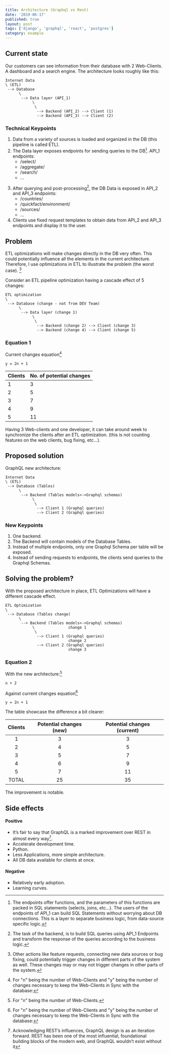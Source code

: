 ```yaml
---
title: Architecture (Graphql vs Rest)
date: '2019-06-17'
published: true
layout: post
tags: ['django', 'graphql', 'react', 'postgres']
category: example
---
```


## Current state
Our customers can see information from their database
with 2 Web-Clients.
A dashboard and a search engine.
The architecture looks roughly like this:
```
Internet Data
\ (ETL)
 --> Database
      \
       --> Data layer (API_1)
            \
             \
              --> Backend (API_2) --> Client (1)
              --> Backend (API_3) --> Client (2)
```

### Technical Keypoints
1. Data from a variety of sources is loaded and organized in the DB (this pipeline is called ETL).
2. The Data layer exposes endpoints for sending queries to the DB[^querysys].
  API\_1 endpoints:
    * /select/
    * /aggregate/
    * /search/
    * ...


[^querysys]: The endpoints offer functions, and the parameters of this functions are packed in SQL statements (selects, joins, etc...). The users of the endpoints of API\_1 can build SQL Statements without worrying about DB connections. This is a layer to separate business logic, from data-source specific logic.


3. After querying and post-processing[^back], the DB Data is exposed in API\_2 and API\_3 endpoints:
    * /countries/
    * /quickfact/environment/
    * /sources/
    * ...
4. Clients use fixed request templates
to obtain data from API\_2 and API\_3 endpoints and display it to the user.

[^back]: The task of the backend, is to build SQL queries using API\_1 Endpoints and transform the response of the queries according to the business logic.

## Problem
ETL optimizations will make changes directly in the DB very often.
This could potentially influence all the elements in the current architecture.
Therefore, I use optimizations in ETL to illustrate the problem (the worst case). [^worstCase]

[^worstCase]:  Other actions like feature requests, connecting new data sources or bug fixing, could potentially trigger changes in different parts of the system as well. These changes may or may not trigger changes in other parts of the system.

Consider an ETL pipeline optimization having a cascade effect of 5 changes:
```
ETL optimization
\
 --> Database (change - not from DEV Team)
      \
       --> Data layer (change 1)
            \
             \
              --> Backend (change 2) --> Client (change 3)
              --> Backend (change 4) --> Client (change 5)
```

### Equation 1
Current changes equation[^formula1]

[^formula1]: For "n" being the number of Web-Clients and "y" being the number of changes necessary to keep the Web-Clients in Sync with the database:

`y = 2n + 1`

|Clients  |No. of potential changes|
|:--------|:-----------------------------|
| 1       |3                             |
| 2       |5                             |
| 3       |7                             |
| 4       |9                             |
| 5       |11                            |

Having 3 Web-clients and one developer,
it can take around week to synchronize the clients after an ETL optimization.
(this is not counting features on the web clients, bug fixing, etc...).

## Proposed solution

GraphQL new architecture:
```
Internet Data
\ (ETL)
 --> Database (Tables)
      \
       --> Backend (Tables models<->Graphql schemas)
            \
             \
              --> Client 1 (Graphql queries)
              --> Client 2 (Graphql queries)
```
### New Keypoints
1. One backend.
2. The Backend will contain models of the Database Tables.
3. Instead of multiple endpoints, only one Graphql Schema per table will be exposed.
4. Instead of sending requests to endpoints, the clients send queries to the Graphql Schemas.

## Solving the problem?

With the proposed architecture in place, ETL Optimizations will have a different cascade effect.
```
ETL Optimization
\
 --> Database (Tables change)
      \
       --> Backend (Tables models<->Graphql schemas)
            \               change 1
             \
              --> Client 1 (Graphql queries)
                            change 2
              --> Client 2 (Graphql queries)
                            change 3
```

### Equation 2

With the new architecture:[^formula2]

 `n + 2`

[^formula2]: For "n" being the number of Web-Clients.

Against current changes equation[^formula1]

`y = 2n + 1`



The table showcase the difference a bit clearer:

|Clients  |Potential changes (new)|Potential changes (current)|
|:--------:|:--------------------------------------:|:-----------------------------:|
| 1       |3                                      |3                             |
| 2       |4                                      |5                             |
| 3       |5                                      |7                             |
| 4       |6                                      |9                             |
| 5       |7                                      |11                            |
| TOTAL   |25                                     |35                            |

The improvement is notable.

## Side effects

#### Positive
* It’s fair to say that GraphQL is a marked improvement over REST in almost every way[^ack].
* Accelerate development time.
* Python.
* Less Applications, more simple architecture.
* All DB data available for clients at once.

[^ack]: Acknowledging REST’s influences, GraphQL design is as an iteration forward. REST has been one of the most influential, foundational building blocks of the modern web, and GraphQL wouldn’t exist without it
#### Negative

* Relatively early adoption.
* Learning curves.

